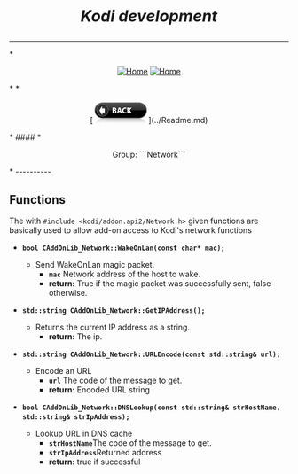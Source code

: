 # *<p align="center">Kodi development</p>*
-------------
*<p align="center">
  [<img src="http://kodi.wiki/images/c/c9/Logo.png" alt="Home">](http://kodi.tv/)
  [<img src="http://kodi.wiki/images/5/52/Zappy.png" alt="Home" width="100" height="100">](http://kodi.tv/)
</p>*
*<p align="center">
  [<img src="help.BackButton.png" alt="Back" width="100" height="40">](../Readme.md)
</p>*
#### *<p align="center">Group: ```Network```</p>*
----------

Functions
-------------

The with ```#include <kodi/addon.api2/Network.h>``` given functions are basically used to allow add-on access to Kodi's network functions

*  <b>```bool CAddOnLib_Network::WakeOnLan(const char* mac);```</b>
    * Send WakeOnLan magic packet.
	    * <b>```mac```</b> Network address of the host to wake.
		* <b>return:</b> True if the magic packet was successfully sent, false otherwise.

*  <b>```std::string CAddOnLib_Network::GetIPAddress();```</b>
    * Returns the current IP address as a string.
		* <b>return:</b> The ip.

*  <b>```std::string CAddOnLib_Network::URLEncode(const std::string& url);```</b>
    * Encode an URL
	    * <b>```url```</b> The code of the message to get.
		* <b>return:</b> Encoded URL string

*  <b>```bool CAddOnLib_Network::DNSLookup(const std::string& strHostName, std::string& strIpAddress);```</b>
    * Lookup URL in DNS cache
	    * <b>```strHostName```</b>The code of the message to get.
	    * <b>```strIpAddress```</b>Returned address
		* <b>return:</b> true if successful

